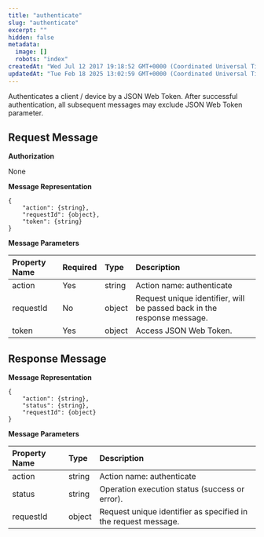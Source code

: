 ```yaml
---
title: "authenticate"
slug: "authenticate"
excerpt: ""
hidden: false
metadata: 
  image: []
  robots: "index"
createdAt: "Wed Jul 12 2017 19:18:52 GMT+0000 (Coordinated Universal Time)"
updatedAt: "Tue Feb 18 2025 13:02:59 GMT+0000 (Coordinated Universal Time)"
---
```

Authenticates a client / device by a JSON Web Token. After successful authentication, all subsequent messages may exclude JSON Web Token parameter.

## Request Message

**Authorization**

None

**Message Representation**

```text
{
    "action": {string},
    "requestId": {object},
    "token": {string}
}
```

**Message Parameters**

| Property Name | Required | Type   | Description                                                             |
| :------------ | :------- | :----- | :---------------------------------------------------------------------- |
| action        | Yes      | string | Action name: authenticate                                               |
| requestId     | No       | object | Request unique identifier, will be passed back in the response message. |
| token         | Yes      | object | Access JSON Web Token.                                                  |

## Response Message

**Message Representation**

```text
{
    "action": {string},
    "status": {string},
    "requestId": {object}
}
```

**Message Parameters**

| Property Name | Type   | Description                                                    |
| :------------ | :----- | :------------------------------------------------------------- |
| action        | string | Action name: authenticate                                      |
| status        | string | Operation execution status (success or error).                 |
| requestId     | object | Request unique identifier as specified in the request message. |
